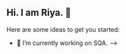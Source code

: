 ## Hi. I am Riya. 👋


Here are some ideas to get you started:

- 🔭 I’m currently working on SQA.
-->
